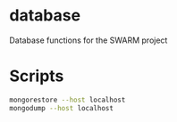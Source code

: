 # database
Database functions for the SWARM project

# Scripts
```bash
mongorestore --host localhost
mongodump --host localhost
```